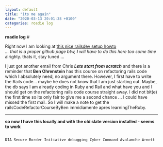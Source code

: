 ```yaml
---
layout: default
title: "its me again"
date: "2020-03-13 20:01:38 +0100"
categories: roadie log
---
```

<strong>roadie log</strong> \# <sub>  </sub>



Right now I am looking at [this nice railsdev setup howto](https://lorefnon.me/2014/02/02/configuring-emacs-for-rails.html)<br /> _... that is a proper github page btw, I will have to do this here too some time_  alrighty. thats it, stay tuned ...


I just got another email from Chris ___Lets start from scratch___ and there is a reminder that <strong>Ben Ohrenstein</strong> has this course on refactoring rails code which I absolutely need, no argument there. However, I first have to write the Rails code... maybe he does not know that I am just starting out. Maybe, the db says I am already coding in Ruby and Rail and what have you and I should get on the refactoring rails code course straight away. I did not bit(e) the first time so its only fair to give me a second chance ... I could have missed the first mail. So I will make a note to get the railsCodeRefactorCourseByBen immidiamente apres learningTheRuby.

<hr />

<strong>so now I have this locally and with the old slate version installed - seems to work</strong>

<code>
DIA Secure Border Initiative debugging Cyber Command Avalanche Arnett
</code>
